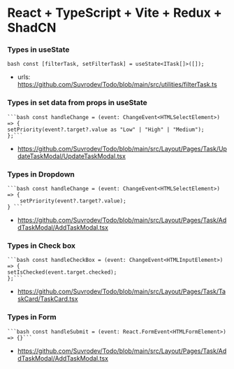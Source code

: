 # React + TypeScript + Vite + Redux + ShadCN

### Types in useState

`bash const [filterTask, setFilterTask] = useState<ITask[]>([]);`

- urls: https://github.com/Suvrodev/Todo/blob/main/src/utilities/filterTask.ts

### Types in set data from props in useState

    ```bash const handleChange = (event: ChangeEvent<HTMLSelectElement>) => {
    setPriority(event?.target?.value as "Low" | "High" | "Medium");
    };```

- https://github.com/Suvrodev/Todo/blob/main/src/Layout/Pages/Task/UpdateTaskModal/UpdateTaskModal.tsx

### Types in Dropdown

    ```bash const handleChange = (event: ChangeEvent<HTMLSelectElement>) => {
        setPriority(event?.target?.value);
    } ```

- https://github.com/Suvrodev/Todo/blob/main/src/Layout/Pages/Task/AddTaskModal/AddTaskModal.tsx

### Types in Check box

    ```bash const handleCheckBox = (event: ChangeEvent<HTMLInputElement>) => {
    setIsChecked(event.target.checked);
    };```

- https://github.com/Suvrodev/Todo/blob/main/src/Layout/Pages/Task/TaskCard/TaskCard.tsx

### Types in Form

    ```bash const handleSubmit = (event: React.FormEvent<HTMLFormElement>) => {}```

- https://github.com/Suvrodev/Todo/blob/main/src/Layout/Pages/Task/AddTaskModal/AddTaskModal.tsx

```

```
